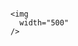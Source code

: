 
  <img
    width="80"
  />
</a>



</div>





    <img
      width="500"
    />
  </a>
</div>












```
```

















